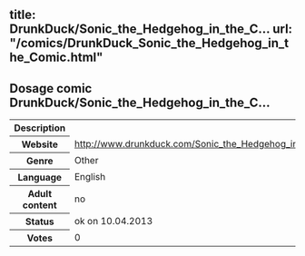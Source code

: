 title: DrunkDuck/Sonic_the_Hedgehog_in_the_C...
url: "/comics/DrunkDuck_Sonic_the_Hedgehog_in_the_Comic.html"
---
Dosage comic DrunkDuck/Sonic_the_Hedgehog_in_the_C...
-----------------------------------------

<table class="comicinfo">
<tr>
<th>Description</th><td></td>
</tr>
<tr>
<th>Website</th><td><a href="http://www.drunkduck.com/Sonic_the_Hedgehog_in_the_Comic/">http://www.drunkduck.com/Sonic_the_Hedgehog_in_the_Comic/</a></td>
</tr>
<tr>
<th>Genre</th><td>Other</td>
</tr>
<tr>
<th>Language</th><td>English</td>
</tr>
<tr>
<th>Adult content</th><td>no</td>
</tr>
<tr>
<th>Status</th><td>ok on 10.04.2013</td>
</tr>
<tr>
<th>Votes</th><td>0</div></td>
</tr>
</table>

